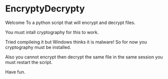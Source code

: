 # EncryptyDecrypty
 Welcome To a python script that will encrypt and decrypt files.

 You must intall cryptography for this to work.

 Tried compileing it but Windows thinks it is malware! So for now you cryptography must be installed.
 
 Also you cannot encrypt then decrypt the same file in the same session you must restart the script.

 Have fun.
